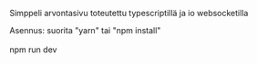 Simppeli arvontasivu toteutettu typescriptillä ja io websocketilla

Asennus:
suorita "yarn" tai "npm install"	<br></br>
npm run dev
